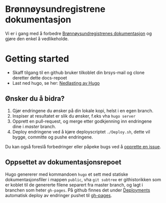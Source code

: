 # Brønnøysundregistrene dokumentasjon

Vi er i gang med å forbedre [Brønnøysundregistrenes dokumentasjon](https://brreg.github.io/docs/) og gjøre den enkel å vedlikeholde.

# Getting started

- Skaff tilgang til en github bruker tilkoblet din brsys-mail og clone deretter dette docs-repoet
- Last ned hugo, se her: [Nedlasting av Hugo](https://gohugo.io/getting-started/installing/)

## Ønsker du å bidra?

1. Gjør endringene du ønsker på din lokale kopi, helst i en egen branch.
2. Inspiser at resultatet er slik du ønsker, f.eks vha `hugo server`
3. Opprett en pull-request, og merge etter godkjenning inn endringene dine i _master_ branch.
4. Deploy endringene ved å kjøre deployscriptet `./Deploy.sh`, dette vil bygge, committe og pushe endringene.

Du kan også foreslå forbedringer eller påpeke bugs ved å [opprette en issue](https://github.com/brreg/docs/issues).

## Oppsettet av dokumentasjonsrepoet

Hugo genererer med kommandoen `hugo` et sett med statiske dokumentasjonsfiler i mappen `public`, vha `git subtree` er githistorikken som er koblet til de genererte filene separert fra master branch, og lagt i branchen som heter `gh-pages`. På github finnes det under [Deployments](https://github.com/brreg/docs/deployments) automatisk deploy av endringer pushet til [gh-pages](https://docs.github.com/en/github/working-with-github-pages/getting-started-with-github-pages).
